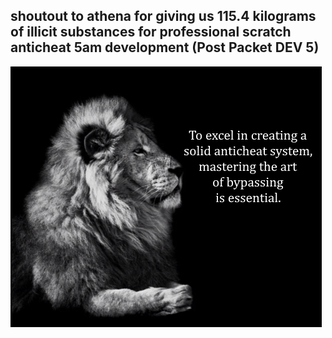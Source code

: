 ## shoutout to athena for giving us 115.4 kilograms of illicit substances for professional scratch anticheat 5am development (Post Packet DEV 5)
![zoog](bmKfZXt.png)
